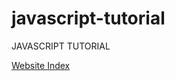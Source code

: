 # javascript-tutorial
JAVASCRIPT TUTORIAL

[Website Index]((https://github.com/Awesomeninja79/javascript-tutorial))
